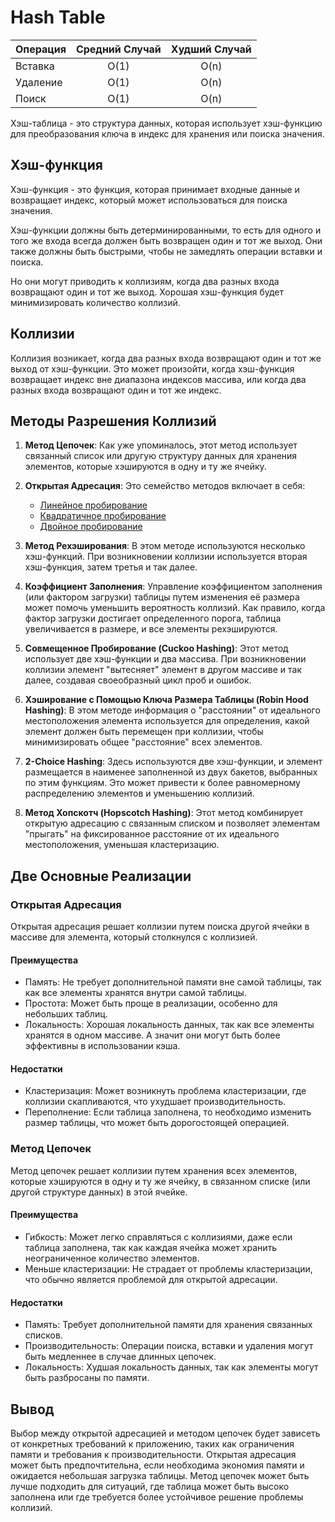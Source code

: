 # Hash Table

| Операция | Средний Случай | Худший Случай |
| -------- | :------------: | :-----------: |
| Вставка  |      O(1)      |     O(n)      |
| Удаление |      O(1)      |     O(n)      |
| Поиск    |      O(1)      |     O(n)      |

Хэш-таблица - это структура данных, которая использует хэш-функцию для
преобразования ключа в индекс для хранения или поиска значения.

## Хэш-функция

Хэш-функция - это функция, которая принимает входные данные и возвращает
индекс, который может использоваться для поиска значения.

Хэш-функции должны быть детерминированными, то есть для одного и того же
входа всегда должен быть возвращен один и тот же выход. Они также должны
быть быстрыми, чтобы не замедлять операции вставки и поиска.

Но они могут приводить к коллизиям, когда два разных входа возвращают один
и тот же выход. Хорошая хэш-функция будет минимизировать количество коллизий.

## Коллизии

Коллизия возникает, когда два разных входа возвращают один и тот же выход
от хэш-функции. Это может произойти, когда хэш-функция возвращает индекс
вне диапазона индексов массива, или когда два разных входа возвращают один
и тот же индекс.

## Методы Разрешения Коллизий

1. **Метод Цепочек**: Как уже упоминалось, этот метод использует связанный список
   или другую структуру данных для хранения элементов, которые хэшируются в одну
   и ту же ячейку.

1. **Открытая Адресация**: Это семейство методов включает в себя:

    - [Линейное пробирование](./open-addressed/README.md#линейное-пробирование)
    - [Квадратичное пробирование](./open-addressed/README.md#квадратичное-пробирование)
    - [Двойное пробирование](./open-addressed/README.md#двойное-пробирование)

1. **Метод Рехэширования**: В этом методе используются несколько хэш-функций. При
   возникновении коллизии используется вторая хэш-функция, затем третья и так далее.

1. **Коэффициент Заполнения**: Управление коэффициентом заполнения (или фактором
   загрузки) таблицы путем изменения её размера может помочь уменьшить вероятность
   коллизий. Как правило, когда фактор загрузки достигает определенного порога,
   таблица увеличивается в размере, и все элементы рехэшируются.

1. **Совмещенное Пробирование (Cuckoo Hashing)**: Этот метод использует две хэш-функции
   и два массива. При возникновении коллизии элемент "вытесняет" элемент в другом
   массиве и так далее, создавая своеобразный цикл проб и ошибок.

1. **Хэширование с Помощью Ключа Размера Таблицы (Robin Hood Hashing)**: В этом методе
   информация о "расстоянии" от идеального местоположения элемента используется
   для определения, какой элемент должен быть перемещен при коллизии, чтобы минимизировать
   общее "расстояние" всех элементов.

1. **2-Choice Hashing**: Здесь используются две хэш-функции, и элемент размещается
   в наименее заполненной из двух бакетов, выбранных по этим функциям. Это может
   привести к более равномерному распределению элементов и уменьшению коллизий.

1. **Метод Хопскотч (Hopscotch Hashing)**: Этот метод комбинирует открытую адресацию
   с связанным списком и позволяет элементам "прыгать" на фиксированное расстояние
   от их идеального местоположения, уменьшая кластеризацию.

## Две Основные Реализации

### Открытая Адресация

Открытая адресация решает коллизии путем поиска другой ячейки в массиве для элемента,
который столкнулся с коллизией.

#### Преимущества

-   Память: Не требует дополнительной памяти вне самой таблицы, так как все элементы
    хранятся внутри самой таблицы.
-   Простота: Может быть проще в реализации, особенно для небольших таблиц.
-   Локальность: Хорошая локальность данных, так как все элементы хранятся в
    одном массиве. А значит они могут быть более эффективны в использовании кэша.

#### Недостатки

-   Кластеризация: Может возникнуть проблема кластеризации, где коллизии скапливаются,
    что ухудшает производительность.
-   Переполнение: Если таблица заполнена, то необходимо изменить размер таблицы,
    что может быть дорогостоящей операцией.

### Метод Цепочек

Метод цепочек решает коллизии путем хранения всех элементов, которые хэшируются
в одну и ту же ячейку, в связанном списке (или другой структуре данных) в этой ячейке.

#### Преимущества

-   Гибкость: Может легко справляться с коллизиями, даже если таблица заполнена,
    так как каждая ячейка может хранить неограниченное количество элементов.
-   Меньше кластеризации: Не страдает от проблемы кластеризации, что обычно является
    проблемой для открытой адресации.

#### Недостатки

-   Память: Требует дополнительной памяти для хранения связанных списков.
-   Производительность: Операции поиска, вставки и удаления могут быть медленнее
    в случае длинных цепочек.
-   Локальность: Худшая локальность данных, так как элементы могут быть разбросаны
    по памяти.

## Вывод

Выбор между открытой адресацией и методом цепочек будет зависеть от конкретных
требований к приложению, таких как ограничения памяти и требования к производительности.
Открытая адресация может быть предпочтительна, если необходима экономия памяти и
ожидается небольшая загрузка таблицы. Метод цепочек может быть лучше подходить
для ситуаций, где таблица может быть высоко заполнена или где требуется более
устойчивое решение проблемы коллизий.
